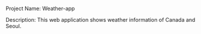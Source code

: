 >>>>
Project Name: Weather-app
>>>>
Description: This web application shows weather information of Canada and Seoul.
